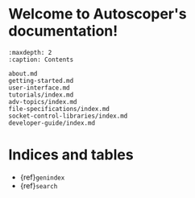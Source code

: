 <!--- Autoscoper documentation master file, created by
   sphinx-quickstart on Mon Apr 10 14:29:37 2023.
   You can adapt this file completely to your liking, but it should at least
   contain the root `toctree` directive. -->

# Welcome to Autoscoper's documentation!

```{toctree}
:maxdepth: 2
:caption: Contents

about.md
getting-started.md
user-interface.md
tutorials/index.md
adv-topics/index.md
file-specifications/index.md
socket-control-libraries/index.md
developer-guide/index.md
```

# Indices and tables

* {ref}`genindex`
* {ref}`search`
